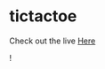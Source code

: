 # tictactoe

Check out the live <html><a href= "https://beatricebass.github.io/tictactoe/">Here</a>
</html>!


